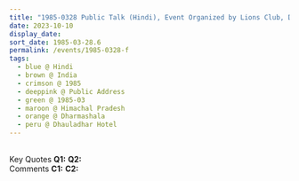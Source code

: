 ```yaml
---
title: "1985-0328 Public Talk (Hindi), Event Organized by Lions Club, Dhaulādhār Hotel, Dharmaśhālā, Himachal Pradesh, India"
date: 2023-10-10
display_date: 
sort_date: 1985-03-28.6
permalink: /events/1985-0328-f
tags:
  - blue @ Hindi
  - brown @ India
  - crimson @ 1985
  - deeppink @ Public Address
  - green @ 1985-03
  - maroon @ Himachal Pradesh
  - orange @ Dharmashala
  - peru @ Dhauladhar Hotel
---
```


<br>

<wave-list>
  <list-title color="DarkSeaGreen" width="55">Key Quotes</list-title>
  <list-item color="BlanchedAlmond" width="280"><b>Q1:</b> <i></i></list-item>
  <list-item color="Lavender" width="280"><b>Q2:</b> <i></i></list-item>
</wave-list>

<br>

<wave-list>
  <list-title color="DarkSeaGreen" width="55">Comments</list-title>
  <list-item color="BlanchedAlmond" width="280"><b>C1:</b> <i></i></list-item>
  <list-item color="Lavender" width="280"><b>C2:</b> <i></i></list-item>
</wave-list>